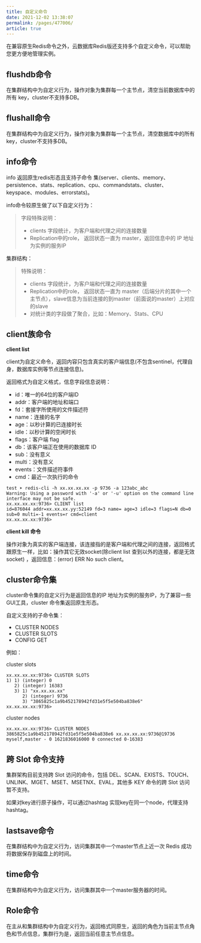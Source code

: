 ```yaml
---
title: 自定义命令
date: 2021-12-02 13:38:07
permalink: /pages/477006/
article: true
---
```


在兼容原生Redis命令之外，云数据库Redis版还支持多个自定义命令，可以帮助您更方便地管理实例。

## flushdb命令

在集群结构中为自定义行为，操作对象为集群每一个主节点，清空当前数据库中的所有 key，cluster不支持多DB。

## flushall命令

在集群结构中为自定义行为，操作对象为集群每一个主节点，清空数据库中的所有 key，cluster不支持多DB。

## info命令

info 返回原生redis形态且支持子命令 集(server、clients、memory、persistence、stats、replication、cpu、commandstats、cluster、keyspace、modules、errorstats)。

info命令较原生做了以下自定义行为：

> 字段特殊说明：
>
> - clients 字段统计，为客户端和代理之间的连接数量
> - Replication中的role， 返回状态一直为 master，返回信息中的 IP 地址为实例的服务IP

集群结构：

> 特殊说明：
>
> - clients 字段统计，为客户端和代理之间的连接数量
> - Replication中的role， 返回状态一直为 master（后端分片的其中一个主节点），slave信息为当前连接的到master（前面说的master）上对应的slave
> - 对统计类的字段做了聚合，比如：Memory、Stats、CPU

## client族命令

**client list**

client为自定义命令，返回内容只包含真实的客户端信息(不包含sentinel，代理自身，数据库实例等节点连接信息)。

返回格式为自定义格式，信息字段信息说明：

- id：唯一的64位的客户端ID
- addr：客户端的地址和端口
- fd：套接字所使用的文件描述符
- name：连接的名字
- age：以秒计算的已连接时长
- idle：以秒计算的空闲时长
- flags：客户端 flag
- db：该客户端正在使用的数据库 ID
- sub：没有意义
- multi：没有意义
- events：文件描述符事件
- cmd：最近一次执行的命令

```
test ➤ redis-cli -h xx.xx.xx.xx -p 9736 -a 123abc_abc
Warning: Using a password with '-a' or '-u' option on the command line interface may not be safe.
xx.xx.xx.xx:9736> CLIENT list
id=876044 addr=xx.xx.xx.yy:52149 fd=3 name= age=3 idle=3 flags=N db=0 sub=0 multi=-1 events=r cmd=client
xx.xx.xx.xx:9736>
```

**client kill 命令**

操作对象为真实的客户端连接，该连接指的是客户端和代理之间的连接，返回格式跟原生一样，比如：操作其它无效socket(除client list 查到以外的连接，都是无效socket) ，返回信息：(error) ERR No such client。

## cluster命令集

cluster命令集的自定义行为是返回信息的IP 地址为实例的服务IP，为了兼容一些GUI工具，cluster 命令集返回原生形态。

自定义支持的子命令集：

- CLUSTER NODES
- CLUSTER SLOTS
- CONFIG GET

例如：

cluster slots

```
xx.xx.xx.xx:9736> CLUSTER SLOTS
1) 1) (integer) 0
   2) (integer) 16383
   3) 1) "xx.xx.xx.xx"
      2) (integer) 9736
      3) "3865825c1a9b452178942fd31e5f5e504ba838e6"
xx.xx.xx.xx:9736>

```

cluster nodes

```
xx.xx.xx.xx:9736> CLUSTER NODES
3865825c1a9b452178942fd31e5f5e504ba838e6 xx.xx.xx.xx:9736@19736 myself,master - 0 1621836016000 0 connected 0-16383
```

## 跨 Slot 命令支持

集群架构目前支持跨 Slot 访问的命令，包括 DEL、SCAN、EXISTS、TOUCH、UNLINK、MGET、MSET、MSETNX、EVAL，其他多 KEY 命令的跨 Slot 访问暂不支持。

如果对key进行原子操作，可以通过hashtag 实现key在同一个node，代理支持hashtag。

## lastsave命令

在集群结构中为自定义行为，访问集群其中一个master节点上近一次 Redis 成功将数据保存到磁盘上的时间。

## time命令

在集群结构中为自定义行为，访问集群其中一个master服务器的时间。

## Role命令

在主从和集群结构中为自定义行为，返回格式同原生，返回的角色为当前主节点角色和节点信息，集群行为是，返回当前任意主节点信息。
